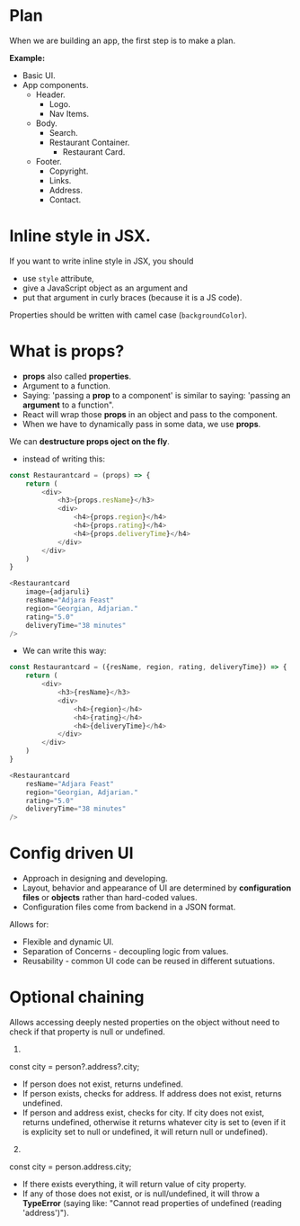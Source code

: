<h1>Plan</h1>

When we are building an app, the first step is to make a plan.

<b>Example:</b>

- Basic UI.
- App components.
    - Header.
        - Logo.
        - Nav Items.
    - Body.
        - Search.
        - Restaurant Container.
            - Restaurant Card.
    - Footer.
        - Copyright.
        - Links.
        - Address.
        - Contact.





<h1>Inline style in JSX.</h1>

If you want to write inline style in JSX, you should 
- use ```style``` attribute, 
- give a JavaScript object as an argument and 
- put that argument in curly braces (because it is a JS code).

Properties should be written with camel case (```backgroundColor```).





<h1>What is <b>props</b>?</h1>

- <b>props</b> also called <b>properties</b>.
- Argument to a function.
- Saying: 'passing a <b>prop</b> to a component' is similar to saying: 'passing an <b>argument</b> to a function".
- React will wrap those <b>props</b> in an object and pass to the component.
- When we have to dynamically pass in some data, we use <b>props</b>.

We can <b>destructure props oject on the fly</b>.
- instead of writing this:
```js
const Restaurantcard = (props) => {
    return (
        <div>
            <h3>{props.resName}</h3>
            <div>
                <h4>{props.region}</h4>
                <h4>{props.rating}</h4>
                <h4>{props.deliveryTime}</h4>
            </div>
        </div>
    )
}

<Restaurantcard
    image={adjaruli}
    resName="Adjara Feast"
    region="Georgian, Adjarian."
    rating="5.0"
    deliveryTime="38 minutes"
/>
```

- We can write this way:
```js
const Restaurantcard = ({resName, region, rating, deliveryTime}) => {
    return (
        <div>
            <h3>{resName}</h3>
            <div>
                <h4>{region}</h4>
                <h4>{rating}</h4>
                <h4>{deliveryTime}</h4>
            </div>
        </div>
    )
}

<Restaurantcard
    resName="Adjara Feast"
    region="Georgian, Adjarian."
    rating="5.0"
    deliveryTime="38 minutes"
/>
```





<h1>Config driven UI</h1>

- Approach in designing and developing.
- Layout, behavior and appearance of UI are determined by <b>configuration files</b> or <b>objects</b> rather than hard-coded values.
- Configuration files come from backend in a JSON format.

Allows for:
- Flexible and dynamic UI.
- Separation of Concerns - decoupling logic from values.
- Reusability - common UI code can be reused in different sutuations.





<h1>Optional chaining</h1>

Allows accessing deeply nested properties on the object without need to check if that property is null or undefined.

1. 
const city = person?.address?.city;

- If person does not exist, returns undefined.
- If person exists, checks for address. If address does not exist, returns undefined.
- If person and address exist, checks for city. If city does not exist, returns undefined, otherwise it returns whatever city is set to (even if it is explicity set to null or undefined, it will return null or undefined).

2. 
const city = person.address.city;

- If there exists everything, it will return value of city property.
- If any of those does not exist, or is null/undefined, it will throw a <b>TypeError</b> (saying like: "Cannot read properties of undefined (reading 'address')").